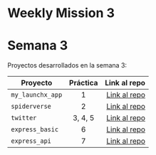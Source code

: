 # Weekly Mission 3
# Semana 3 

Proyectos desarrollados en la semana 3:

| Proyecto | Práctica | Link al repo |
| ------------- |:-------------:| -----:|
|`my_launchx_app`|1|[Link al repo](https://github.com/manuel1488/LaunchX_BackEnd_MyLaunchApp)|
|`spiderverse`|2|[Link al repo](https://github.com/manuel1488/LaunchX_BackEnd_Spiderverse)|
|`twitter`|3, 4, 5|[Link al repo](https://github.com/manuel1488/-LaunchX_BackEnd_Twitter)|
|`express_basic`|6|[Link al repo](https://github.com/manuel1488/LaunchX_BackEnd_express_basic)|
|`express_api`|7|[Link al repo](https://github.com/manuel1488/-LaunchX_BackEnd_express_api)|